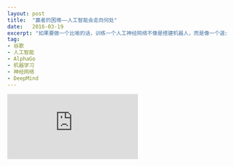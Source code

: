 ```yaml
---
layout: post
title:  "赢者的困境——人工智能会走向何处"
date:   2016-03-19
excerpt: "如果要做一个比喻的话，训练一个人工神经网络不像是搭建机器人，而是像一个道士炼丹。一个老道士坐在丹炉前，琢磨是用文火还是武火？要不要多加一些丹砂？需要炼多少年？至于这炼丹炉子里到底是怎么回事儿，这个老道也是一头雾水。"
tag:
- 谷歌
- 人工智能
- AlphaGo
- 机器学习
- 神经网络
- DeepMind
---
```


<iframe src="https://zhuanlan.zhihu.com/p/20649890?refer=theglobus" frameborder="0" allowfullscreen onload="this.width=screen.width*0.3;this.height=screen.height;"></iframe>
